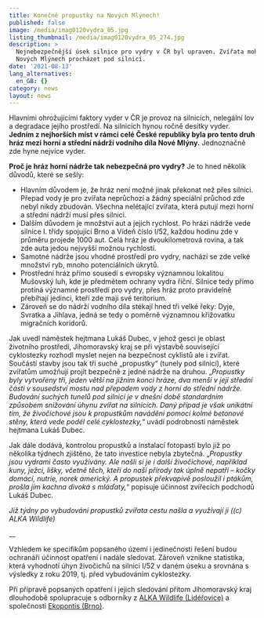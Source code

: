 ```yaml
---
title: Konečně propustky na Nových Mlýnech!
published: false
image: /media/imag0120vydra_05.jpg
listing_thumbnail: /media/imag0120vydra_05_274.jpg
description: >
  Nejnebezpečnější úsek silnice pro vydry v ČR byl upraven. Zvířata mohou na
  Nových Mlýnech procházet pod silnicí.
date: '2021-08-13'
lang_alternatives:
  en_GB: {}
category: news
layout: news
---
```

Hlavními ohrožujícími faktory vyder v ČR je provoz na silnicích, nelegální lov a degradace jejího prostředí. Na silnicích hynou ročně desítky vyder. **Jedním z nejhorších míst v rámci celé České republiky byla pro tento druh hráz mezi horní a střední nádrží vodního díla Nové Mlýny.** Jednoznačně zde hyne nejvíce vyder.

**Proč je hráz horní nádrže tak nebezpečná pro vydry?** Je to hned několik důvodů, které se sešly: 

* Hlavním důvodem je, že hráz není možné jinak překonat než přes silnici. Přepad vody je pro zvířata neprůchozí a žádný speciální průchod zde nebyl nikdy zbudován. Všechna nelétající zvířata, která putují mezi horní a střední nádrží musí přes silnici. 
* Dalším důvodem je množství aut a jejich rychlost. Po hrázi nádrže vede silnice I. třídy spojující Brno a Vídeň číslo I/52, každou hodinu zde v průměru projede 1000 aut. Celá hráz je dvoukilometrová rovina, a tak zde auta jedou nejvyšší možnou rychlostí. 
* Samotné nádrže jsou vhodné prostředí pro vydry, nachází se zde velké množství ryb, mnoho potenciálních úkrytů. 
* Prostřední hráz přímo sousedí s evropsky významnou lokalitou Mušovský luh, kde je předmětem ochrany vydra říční. Silnice tedy přímo protíná významné prostředí pro vydry, přes hráz proto pravidelně přebíhají jedinci, kteří zde mají své teritorium. 
* Zároveň se do nádrží vodního díla stékají hned tři velké řeky: Dyje, Svratka a Jihlava, jedná se tedy o poměrně významnou křižovatku migračních koridorů.


Jak uvedl náměstek hejtmana Lukáš Dubec, v jehož gesci je oblast životního prostředí, Jihomoravský kraj se při výstavbě související cyklostezky rozhodl myslet nejen na bezpečnost cyklistů ale i zvířat. Součástí stavby jsou tak tři suché „propustky“ (tunely pod silnicí), které zvířatům umožňují projít bezpečně z jedné nádrže na druhou. „_Propustky byly vytvořeny tři, jeden větší na jižním konci hráze, dva menší v její střední části v sousedství mostu nad přepadem vody z horní do střední nádrže. Budování suchých tunelů pod silnicí je v dnešní době standardním způsobem snižování úhynu zvířat na silnicích. Daný případ je však unikátní tím, že živočichové jsou k propustkům naváděni pomocí kolmé betonové stěny, která vede podél celé cyklostezky,_“ uvádí podrobnosti náměstek hejtmana Lukáš Dubec. 

Jak dále dodává, kontrolou propustků a instalací fotopastí bylo již po několika týdnech zjištěno, že tato investice nebyla zbytečná. „_Propustky jsou vydrami často využívány. Ale našli si je i další živočichové, například kuny, ježci, lišky, včetně těch, kteří do naší přírody tak úplně nepatří – kočky domácí, nutrie, norek americký. A propustek překvapivě posloužil i ptákům, prošla jím kachna divoká s mláďaty,_“ popisuje účinnost zvířecích podchodů Lukáš Dubec.

_Již týdny po vybudování propustků zvířata cestu našla a využívají ji ((c) ALKA Wildlife)_

__

Vzhledem ke specifikům popsaného území i jedinečnosti řešení budou ochranáři účinnost opatření i nadále sledovat. Zároveň vznikne statistika, která vyhodnotí úhyn živočichů na silnici I/52 v daném úseku a srovnána s výsledky z roku 2019, tj. před vybudováním cyklostezky. 

Při přípravě popsaných opatření i jejich sledování přitom Jihomoravský kraj dlouhodobě spolupracuje s odborníky z [ALKA Wildlife (Lidéřovice)](https://www.alkawildlife.eu/) a společnosti [Ekopontis (Brno)](https://www.ekopontis.cz/).
